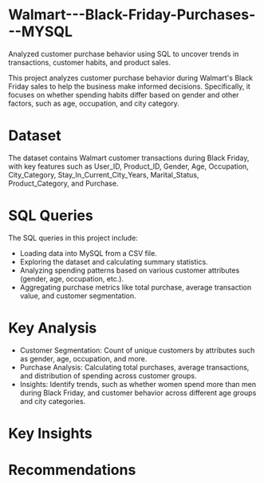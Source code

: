 # Walmart---Black-Friday-Purchases---MYSQL
Analyzed customer purchase behavior using SQL to uncover trends in transactions, customer habits, and product sales.

This project analyzes customer purchase behavior during Walmart's Black Friday sales to help the business make informed decisions. Specifically, it focuses on whether spending habits differ based on gender and other factors, such as age, occupation, and city category.

# Dataset
The dataset contains Walmart customer transactions during Black Friday, with key features such as User_ID, Product_ID, Gender, Age, Occupation, City_Category, Stay_In_Current_City_Years, Marital_Status, Product_Category, and Purchase.

# SQL Queries
The SQL queries in this project include:
- Loading data into MySQL from a CSV file.
- Exploring the dataset and calculating summary statistics.
- Analyzing spending patterns based on various customer attributes (gender, age, occupation, etc.).
- Aggregating purchase metrics like total purchase, average transaction value, and customer segmentation.

# Key Analysis
- Customer Segmentation: Count of unique customers by attributes such as gender, age, occupation, and more.
- Purchase Analysis: Calculating total purchases, average transactions, and distribution of spending across customer groups.
- Insights: Identify trends, such as whether women spend more than men during Black Friday, and customer behavior across different age groups and city categories.

# Key Insights

# Recommendations
